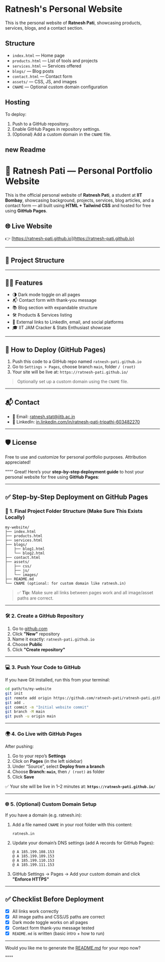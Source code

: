 # Ratnesh's Personal Website

This is the personal website of **Ratnesh Pati**, showcasing products, services, blogs, and a contact section.

## Structure

- `index.html` — Home page
- `products.html` — List of tools and projects
- `services.html` — Services offered
- `blogs/` — Blog posts
- `contact.html` — Contact form
- `assets/` — CSS, JS, and images
- `CNAME` — Optional custom domain configuration

## Hosting

To deploy:
1. Push to a GitHub repository.
2. Enable GitHub Pages in repository settings.
3. (Optional) Add a custom domain in the `CNAME` file.

## new Readme 
# 💼 Ratnesh Pati — Personal Portfolio Website

This is the official personal website of **Ratnesh Pati**, a student at **IIT Bombay**, showcasing background, projects, services, blog articles, and a contact form — all built using **HTML + Tailwind CSS** and hosted for free using **GitHub Pages**.

## 🌐 Live Website

👉 [https://ratnesh-pati.github.io](https://ratnesh-pati.github.io)

---

## 📁 Project Structure


---

## 🧑‍💻 Features

- 🌗 Dark mode toggle on all pages
- 📬 Contact form with thank-you message
- 📚 Blog section with expandable structure
- 🛠️ Products & Services listing
- 🔗 External links to LinkedIn, email, and social platforms
- 🎓 IIT JAM Cracker & Stats Enthusiast showcase

---

## 🚀 How to Deploy (GitHub Pages)

1. Push this code to a GitHub repo named `ratnesh-pati.github.io`
2. Go to `Settings > Pages`, choose branch `main`, folder `/ (root)`
3. Your site will be live at: `https://ratnesh-pati.github.io/`

> Optionally set up a custom domain using the `CNAME` file.

---

## 📬 Contact

- 📧 Email: [ratnesh.stat@iitb.ac.in](mailto:ratnesh.stat@iitb.ac.in)
- 🔗 LinkedIn: [in.linkedin.com/in/ratnesh-pati-tripathi-603482270](https://in.linkedin.com/in/ratnesh-pati-tripathi-603482270)

---

## 🛡 License

Free to use and customize for personal portfolio purposes. Attribution appreciated!




""""
Great! Here’s your **step-by-step deployment guide** to host your personal website for free using **GitHub Pages**:

---

## ✅ Step-by-Step Deployment on GitHub Pages

### 📁 1. Final Project Folder Structure (Make Sure This Exists Locally)

```
my-website/
├── index.html
├── products.html
├── services.html
├── blogs/
│   ├── blog1.html
│   └── blog2.html
├── contact.html
├── assets/
│   ├── css/
│   ├── js/
│   └── images/
├── README.md
└── CNAME (optional: for custom domain like ratnesh.in)
```

> ✅ **Tip:** Make sure all links between pages work and all image/asset paths are correct.

---

### 🛠️ 2. Create a GitHub Repository

1. Go to [github.com](https://github.com)
2. Click **"New"** repository
3. Name it exactly: `ratnesh-pati.github.io`
4. Choose **Public**
5. Click **"Create repository"**

---

### 💻 3. Push Your Code to GitHub

If you have Git installed, run this from your terminal:

```bash
cd path/to/my-website
git init
git remote add origin https://github.com/ratnesh-pati/ratnesh-pati.github.io
git add .
git commit -m "Initial website commit"
git branch -M main
git push -u origin main
```

---

### 🌍 4. Go Live with GitHub Pages

After pushing:

1. Go to your repo’s **Settings**
2. Click on **Pages** (in the left sidebar)
3. Under “Source”, select **Deploy from a branch**
4. Choose **Branch: `main`**, then `/ (root)` as folder
5. Click **Save**

✅ Your site will be live in 1–2 minutes at:
**`https://ratnesh-pati.github.io/`**

---

### 🌐 5. (Optional) Custom Domain Setup

If you have a domain (e.g. ratnesh.in):

1. Add a file named `CNAME` in your root folder with this content:

   ```
   ratnesh.in
   ```

2. Update your domain’s DNS settings (add A records for GitHub Pages):

   ```
   @ A 185.199.108.153
   @ A 185.199.109.153
   @ A 185.199.110.153
   @ A 185.199.111.153
   ```

3. GitHub Settings → Pages → Add your custom domain and click **"Enforce HTTPS"**

---

## ✅ Checklist Before Deployment

* [x] All links work correctly
* [x] All image paths and CSS/JS paths are correct
* [x] Dark mode toggle works on all pages
* [x] Contact form thank-you message tested
* [x] `README.md` is written (basic intro + how to run)

---

Would you like me to generate the [README.md](f) for your repo now?

""""